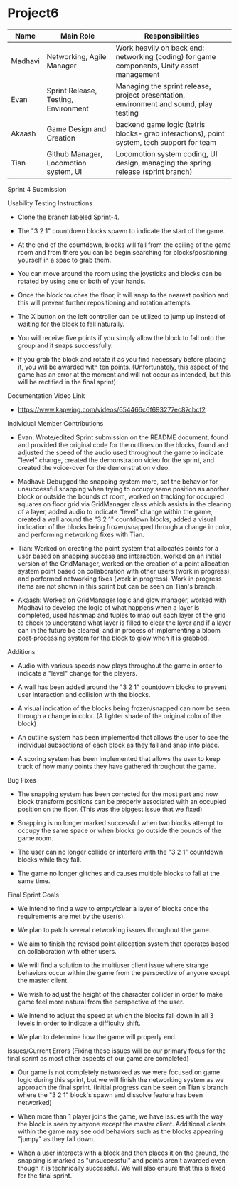 # Project6

Name | Main Role | Responsibilities 
--- | --- | ---
Madhavi | Networking, Agile Manager | Work heavily on back end: networking (coding) for game components, Unity asset management
Evan | Sprint Release, Testing, Environment | Managing the sprint release, project presentation, environment and sound, play testing
Akaash | Game Design and Creation | backend game logic (tetris blocks- grab interactions), point system, tech support for team
Tian | Github Manager, Locomotion system, UI | Locomotion system coding, UI design, managing the spring release (sprint branch)

Sprint 4 Submission 

Usability Testing Instructions

- Clone the branch labeled Sprint-4.

- The "3 2 1" countdown blocks spawn to indicate the start of the game. 

- At the end of the countdown, blocks will fall from the ceiling of the game room and from there you can be begin searching for blocks/positioning yourself in a spac to grab them. 

- You can move around the room using the joysticks and blocks can be rotated by using one or both of your hands. 

- Once the block touches the floor, it will snap to the nearest position and this will prevent further repositioning and rotation attempts.

- The X button on the left controller can be utilized to jump up instead of waiting for the block to fall naturally.

- You will receive five points if you simply allow the block to fall onto the group and it snaps successfully. 

- If you grab the block and rotate it as you find necessary before placing it, you will be awarded with ten points. (Unfortunately, this aspect of the game has an error at the moment and will not occur as intended, but this will be rectified in the final sprint)

Documentation Video Link

- https://www.kapwing.com/videos/654466c6f693277ec87cbcf2

Individual Member Contributions

- Evan: Wrote/edited Sprint submission on the README document, found and provided the original code for the outlines on the blocks, found and adjusted the speed of the audio used throughout the game to indicate "level" change, created the demonstration video for the sprint, and created the voice-over for the demonstration video.

- Madhavi: Debugged the snapping system more, set the  behavior for unsuccessful snapping when trying to occupy same position as another block or outside the bounds of room, worked on tracking for occupied squares on floor grid via GridManager class which assists in the clearing of a layer, added audio to indicate "level" change within the game, created a wall around the "3 2 1" countdown blocks, added a visual indication of the blocks being frozen/snapped through a change in color, and performing networking fixes with Tian.

- Tian: Worked on creating the point system that allocates points for a user based on snapping success and interaction, worked on an initial version of the GridManager, worked on the creation of a point allocation system point based on collaboration with other users (work in progress), and performed networking fixes (work in progress). Work in progress items are not shown in this sprint but can be seen on Tian's branch. 

- Akaash: Worked on GridManager logic and glow manager, worked with Madhavi to develop the logic of what happens when a layer is completed, used hashmap and tuples to map out each layer of the grid to check to understand what layer is filled to clear the layer and if a layer can in the future be cleared, and in process of implementing a bloom post-processing system for the block to glow when it is grabbed.

Additions

- Audio with various speeds now plays throughout the game in order to indicate a "level" change for the players.

- A wall has been added around the "3 2 1" countdown blocks to prevent user interaction and collision with the blocks.

- A visual indication of the blocks being frozen/snapped can now be seen through a change in color. (A lighter shade of the original color of the block)

- An outline system has been implemented that allows the user to see the individual subsections of each block as they fall and snap into  place.

- A scoring system has been implemented that allows the user to keep track of how many points they have gathered throughout the game.

Bug Fixes

- The snapping system has been corrected for the most part and now block transform positions can be properly associated with an occupied position on the floor. (This was the biggest issue that we fixed)

- Snapping is no longer marked successful when two blocks attempt to occupy the same space or when blocks go outside the bounds of the game room.

- The user can no longer collide or interfere with the "3 2 1" countdown blocks while they fall.

- The game no longer glitches and causes multiple blocks to fall at the same time.

Final Sprint Goals

- We intend to find a way to empty/clear a layer of blocks once the requirements are met by the user(s).

- We plan to patch several networking issues throughout the game.

- We aim to finish the revised point allocation system that operates based on collaboration with other users.

- We will find a solution to the multiuser client issue where strange behaviors occur within the game from the perspective of anyone except the master client.

- We wish to adjust the height of the character collider in order to make game feel more natural from the perspective of the user.

- We intend to adjust the speed at which the blocks fall down in all 3 levels in order to indicate a difficulty shift.

- We plan to determine how the game will properly end.

Issues/Current Errors (Fixing these issues will be our primary focus for the final sprint as most other aspects of our game are completed)

- Our game is not completely networked as we were focused on game logic during this sprint, but we will finish the networking system as we approach the final sprint. (Initial progress can be seen on Tian's branch where the "3 2 1" block's spawn and dissolve feature has been networked)

- When more than 1 player joins the game, we have issues with the way the block is seen by anyone except the master client. Additional clients within the game may see odd behaviors such as the blocks appearing "jumpy" as they fall down.

- When a user interacts with a block and then places it on the ground, the snapping is marked as "unsuccessful" and points aren't awarded even though it is technically successful. We will also ensure that this is fixed for the final sprint.
